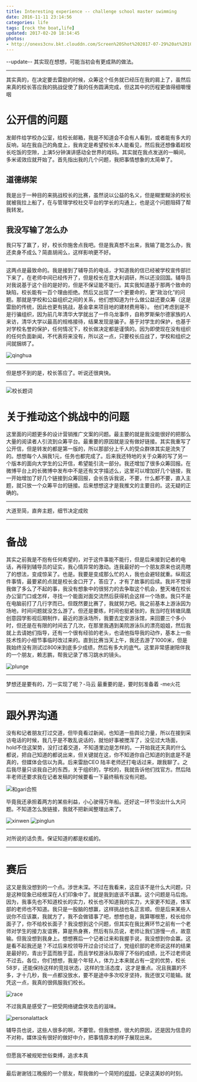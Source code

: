 ```yaml
---
title: Interesting experience -- challenge school master swimming
date: 2016-11-11 23:14:56
categories: life
tags: [rock the boat,life]
updated: 2017-02-20 18:14:45
photos:
- http://onexs3cnv.bkt.clouddn.com/Screen%20Shot%202017-07-29%20at%2010.10.57%20PM.png
---
```


--update--
其实现在想想，可能当初会有更成熟的做法。

---
<!-- more -->

其实真的，在决定要去雷励的时候，众筹这个任务就已经压在我的肩上了，虽然后来真的校长答应我的挑战促使了我的任务圆满完成，但这其中的历程更值得细嚼慢咽

# 公开信的问题
发邮件给学校办公室，给校长邮箱，我是不知道会不会有人看到，或者能有多大的反响，站在我自己的角度上，我肯定是希望校长本人能看见，然后我还想像着趁校长吃饭的空隙，上演5分钟演讲感动全世界的戏码。其实就在我点发送的一瞬间，多米诺效应就开始了。首先指出我的几个问题，我把事情想象的太简单了。
## 道德绑架
我是出于一种目的来挑战校长的比赛，虽然说以公益的名义，但是糊里糊涂的校长就被我拉上船了，在与管理学校社交平台的学长的沟通上，也是这个问题阻碍了帮我转发。
## 我没写输了怎么办
我只写了赢了，好，校长你施舍点我吧。但是我真想不出来，我输了能怎么办，我还卖身不成么？简直胡闹么，这样影响更不好。

---
这两点是最致命的。我是接到了辅导员的电话，才知道我的信已经被学校宣传部拦下来了，在老师中间已经传开了，但是校长在意大利调研，所以还没回国。辅导员对我说基于这个目的是好的，但是不保证能不能行。其实我知道基于那两个致命的缺陷，校长能有一百个理由拒绝。然后又出现了一个更要命的，更“政治化”的问题。那就是学校和公益组织之间的关系，他们想知道为什么做公益还要众筹（这是雷励的传统，因此也更有挑战，基金拿来项目地的建材费用等）。
他们考虑到是不是行骗组织，因为前几年清华大学就出了一件乌龙事件，自称罗斯柴尔德家族的人来访，清华大学以最高的规格接待，结果发现是骗子。基于对学生的保护，也基于对学校名誉的保护，任何情况下，校长做决定都是谨慎的。因为即使现在没有组织的任何负面新闻，不代表将来没有，所以这一点，只要校长应战了，学校和组织之间就捆绑了。

![qinghua](http://onexs3cnv.bkt.clouddn.com/7-160325235000.jpg)

---

但是想不到的是，校长答应了。听说还很爽快。

---

![校长题词](http://onexs3cnv.bkt.clouddn.com/%E6%A0%A1%E9%95%BF%E9%A2%98%E8%AF%8D.jpg)

# 关于推动这个挑战中的问题

这里面的问题更多的设计营销推广文案的问题。最主要的就是我没能很好的把那么大量的阅读者人引流到众筹平台。最重要的原因就是没有做好链接。其实我重写了公开信，但是转发的都是第一版的，所以那部分上千人的受众群体其实是流失了的。想想每个人捐我1元，任务也都完成了。后来我还特地的关于众筹的写了另一个版本的面向大学生的公开信，希望能引流一部分。我还增加了很多众筹回报。在微博平台上的长微博中发布中不是还有文字描述么，这里可以增加好几个链接，我一开始增加了好几个链接到众筹回报，会长告诉我说，不要，什么都不要，直入主题，就只放一个众筹平台的链接。后来想想这才是我推文的主要目的。这无疑的正确的。

---

大道至简，直奔主题，细节决定成败

---

# 备战

其实之前我是不抱有任何希望的，对于这件事能不能行，但是后来接到记者的电话，再得到辅导员的证实，我心情异常的激动。连我最好的一个朋友原来也说亮瞎了的想法，变成惊呆了。也是。我要是变成那么忙的人，我也会避轻就重。纵观这件事情，最要紧的点就是校长金口开了，答应了，才有了故事的后续。我并不觉得我做了多么了不起的事，我没有想象中的很努力的去争取这个机会，整天堵在校长办公室门口或怎样，寻找一个能面对面交流然后获得机会这样一个场景。我只不是在电脑前打了几行字而已。但既然要比赛了，我就努力吧。我之前基本上游泳因为场地，时间问题就没怎么游了。但还是要练，时间也挺紧张的，我当时在转塘凤凰创意园学影视后期制作，最近的游泳场所，我要去定安游泳馆，来回要三个多小时，但还是在有限的时间去了几次，在那里我遇到美院游泳队的漂亮姐姐，然后我就上去请她们指导，还有一个很有经验的老头，也请他指导我的动作，基本上一些技术性的小细节事临时改过来的。直到比赛当天上午，我还去游了1000米，但是我始终没有测试过800米到底多少成绩，然后有多大的底气。这里非常感谢陪伴我的一个朋友，赖志鹏，帮我记录了练习跳水的镜头。

![plunge](http://onexs3cnv.bkt.clouddn.com/Screen%20Shot%202017-04-06%20at%2010.24.26%20PM.png)

---

梦想还是要有的，万一实现了呢？-马云
最重要的是，要时刻准备着 -me火花

---

# 跟外界沟通
没有和记者朋友打过交道，但毕竟看过新闻，也知道一些舆论力量，所以在接到采访电话的时候，我几乎是不敢乱说话的，就怕好事被搅浑了，没见过大场面，hold不住这架势，没打过着交道，不知道里边是怎样的。一开始我还天真的什么都说，把自己知道的都说出来，但关键就在这，你不知道你自己知道的到底是不是真的，但媒体会信以为真。后来雷励CEO 陆丰老师还打电话过来，跟我聊了。之后我尽量只谈我自己的东西，关于组织的，学校的，我就告诉他们找官方。然后陆丰老师还要求我在记者发稿的时候要看一下最终稿有没有问题。

![和gari合照](http://onexs3cnv.bkt.clouddn.com/%E5%92%8Cgari%E5%90%88%E7%85%A7.jpg)

毕竟我还承担着两方的某些利益，小心驶得万年船。还好这一环节没出什么大问题。不知道怎么放链接，我就不把新闻整理出来了。

![xinwen](http://onexs3cnv.bkt.clouddn.com/Screen%20Shot%202017-04-06%20at%2010.33.22%20PM.png)
![pinglun](http://onexs3cnv.bkt.clouddn.com/Screen%20Shot%202017-04-06%20at%2010.33.56%20PM.png)

---

对所说的话负责。保证知道的都是权威的。

---

# 赛后
这又是我没想到的一个点。涉世未深。不过在我看来，这应该不是什么大问题，只是这种现象已经根深在人们印象中了。就是我到底该不该赢。这个问题是马后炮。因为，我事先也不知道校长的实力，校长也不知道我的实力，大家更不知道，体军部的老师也不知道。我只是一股脑的想赢，这样挑战也名正言顺。但是后来某些人说你不应该赢，我就方了，我不会做错事了吧，想想也是，我算哪根葱，校长给你面子了，你不给校长面子？我没想到这个问题，但其实在我比赛环节之前有一个老师对学生的接力友谊赛，算是热身赛，然后有队员说，老师让我们游慢一点，故意输。但我没想到我身上。想想赛后一个记者过来和我握手说，我没想到你会赢。这是看不起我还是？不过后来校领导开过会讨论过了，党组织部的老师说这样的结果是最好的，青出于蓝而胜于蓝，而且学校游泳队取得了不俗的成绩，比不过老师说不过去。各位，你们想想，我是个年轻人，体力上本来就占有一定的优势，校长58岁，还能保持这样的竞技状态，这样的生活态度，这才是重点。况且我赢的不多，才十几秒，我一点都没放水，要不是途中多次咬牙坚持，我还很又可能输。就凭这一点，我真的很佩服我们校长。

![race](http://onexs3cnv.bkt.clouddn.com/race.jpeg)

不过我真是感受了一把受网络键盘侠攻击的滋味。

![personalattack](http://onexs3cnv.bkt.clouddn.com/Screen%20Shot%202017-04-06%20at%2010.42.37%20PM.png)

辅导员也说，这些人很多的啊，不要管。但我想想，很大的原因，还是因为信息的不对称，媒体没有很好的做好中介，把事情原本的样子展现出来。

---

但愿我不被规矩世俗束缚，追求本真

---

最后谢谢钱江晚报的一个朋友，帮我做的一个简短的[视频](https://v.qq.com/x/page/l03065kvzrh.html)，记录这美妙的时刻。

